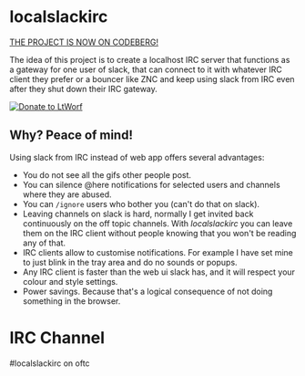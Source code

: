 localslackirc
=============

[THE PROJECT IS NOW ON CODEBERG!](https://codeberg.org/ltworf/localslackirc)


The idea of this project is to create a localhost IRC server that functions as
a gateway for one user of slack, that can connect to it with whatever IRC
client they prefer or a bouncer like ZNC and keep using slack from IRC even
after they shut down their IRC gateway.

[![Donate to LtWorf](docs/donate.svg)](https://liberapay.com/ltworf/donate)

Why? Peace of mind!
-------------------

Using slack from IRC instead of web app offers several advantages:

* You do not see all the gifs other people post.
* You can silence @here notifications for selected users and channels where they
  are abused.
* You can `/ignore` users who bother you (can't do that on slack).
* Leaving channels on slack is hard, normally I get invited back continuously
  on the off topic channels. With *localslackirc* you can leave them on the IRC
  client without people knowing that you won't be reading any of that.
* IRC clients allow to customise notifications. For example I have set mine to
  just blink in the tray area and do no sounds or popups.
* Any IRC client is faster than the web ui slack has, and it will respect your
  colour and style settings.
* Power savings. Because that's a logical consequence of not doing something
  in the browser.

IRC Channel
===========

#localslackirc on oftc
